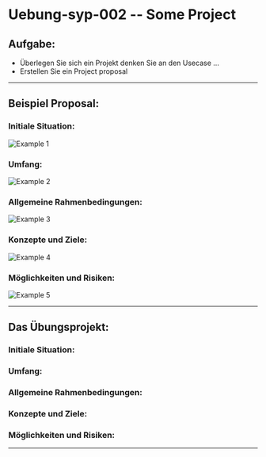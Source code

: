 # Uebung-syp-002  --  Some Project

## Aufgabe:
  - Überlegen Sie sich ein Projekt
    denken Sie an den Usecase
    ...
  - Erstellen Sie ein Project proposal
---------------------------------
## Beispiel Proposal:

### Initiale Situation:
![Example 1](https://github.com/IxI-Enki/Uebung-syp-002/assets/138018029/33db546f-b191-4990-b706-20d002493818)

### Umfang:
![Example 2](https://github.com/IxI-Enki/Uebung-syp-002/assets/138018029/965ff5e5-ec23-4640-a6ac-0561f9c441c1)

### Allgemeine Rahmenbedingungen:
![Example 3](https://github.com/IxI-Enki/Uebung-syp-002/assets/138018029/461ac657-b953-426e-b3b7-991eef3cf1f6)

### Konzepte und Ziele: 
![Example 4](https://github.com/IxI-Enki/Uebung-syp-002/assets/138018029/a0bccfff-6433-4b68-9731-384e0a0fa8d8)

### Möglichkeiten und Risiken:
![Example 5](https://github.com/IxI-Enki/Uebung-syp-002/assets/138018029/cf69e448-b35a-4434-89aa-122a1f39848c)


---------------------------------
## Das Übungsprojekt:


### Initiale Situation:

### Umfang:

### Allgemeine Rahmenbedingungen:

### Konzepte und Ziele:

### Möglichkeiten und Risiken:


---------------------------------




